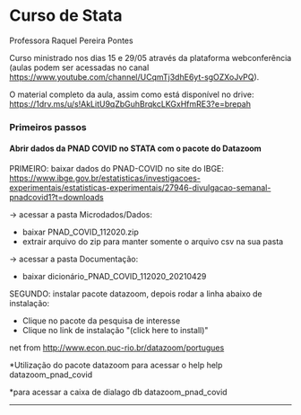# Curso de Stata

Professora Raquel Pereira Pontes     

Curso ministrado nos dias 15 e 29/05 através da plataforma webconferência (aulas podem ser acessadas no canal https://www.youtube.com/channel/UCqmTj3dhE6yt-sgOZXoJvPQ).

O material completo da aula, assim como está disponível no drive: https://1drv.ms/u/s!AkLitU9qZbGuhBrqkcLKGxHfmRE3?e=brepah



### Primeiros passos

#### Abrir dados da PNAD COVID no STATA com o pacote do Datazoom

PRIMEIRO: baixar dados do PNAD-COVID no site do IBGE: https://www.ibge.gov.br/estatisticas/investigacoes-experimentais/estatisticas-experimentais/27946-divulgacao-semanal-pnadcovid1?t=downloads

-> acessar a pasta Microdados/Dados:
- baixar PNAD_COVID_112020.zip
- extrair arquivo do zip para manter somente o arquivo csv na sua pasta

-> acessar a pasta Documentação:
- baixar dicionário_PNAD_COVID_112020_20210429

SEGUNDO: instalar pacote datazoom, depois rodar a linha abaixo de instalação:
- Clique no pacote da pesquisa de interesse
- Clique no link de instalação "(click here to install)"

net from http://www.econ.puc-rio.br/datazoom/portugues

*Utilização do pacote datazoom para acessar o help
help datazoom_pnad_covid

*para acessar a caixa de dialago
db datazoom_pnad_covid

***********************************************************
